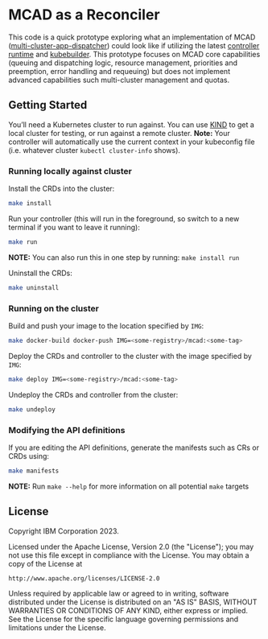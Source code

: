 # MCAD as a Reconciler

This code is a quick prototype exploring what an implementation of MCAD
([multi-cluster-app-dispatcher](https://github.com/project-codeflare/multi-cluster-app-dispatcher))
could look like if utilizing the latest [controller
runtime](https://github.com/kubernetes-sigs/controller-runtime) and
[kubebuilder](https://github.com/kubernetes-sigs/kubebuilder). This prototype
focuses on MCAD core capabilities (queuing and dispatching logic, resource
management, priorities and preemption, error handling and requeuing) but does
not implement advanced capabilities such multi-cluster management and quotas.




## Getting Started
You’ll need a Kubernetes cluster to run against. You can use [KIND](https://sigs.k8s.io/kind) to get a local cluster for testing, or run against a remote cluster.
**Note:** Your controller will automatically use the current context in your kubeconfig file (i.e. whatever cluster `kubectl cluster-info` shows).

### Running locally against cluster

Install the CRDs into the cluster:

```sh
make install
```

 Run your controller (this will run in the foreground, so switch to a new terminal if you want to leave it running):
```sh
make run
```

**NOTE:** You can also run this in one step by running: `make install run`

Uninstall the CRDs:
```sh
make uninstall
```

### Running on the cluster

Build and push your image to the location specified by `IMG`:
```sh
make docker-build docker-push IMG=<some-registry>/mcad:<some-tag>
```

Deploy the CRDs and controller to the cluster with the image specified by `IMG`:
```sh
make deploy IMG=<some-registry>/mcad:<some-tag>
```

Undeploy the CRDs and controller from the cluster:
```sh
make undeploy
```

### Modifying the API definitions

If you are editing the API definitions, generate the manifests such as CRs or CRDs using:

```sh
make manifests
```

**NOTE:** Run `make --help` for more information on all potential `make` targets

## License

Copyright IBM Corporation 2023.

Licensed under the Apache License, Version 2.0 (the "License");
you may not use this file except in compliance with the License.
You may obtain a copy of the License at

    http://www.apache.org/licenses/LICENSE-2.0

Unless required by applicable law or agreed to in writing, software
distributed under the License is distributed on an "AS IS" BASIS,
WITHOUT WARRANTIES OR CONDITIONS OF ANY KIND, either express or implied.
See the License for the specific language governing permissions and
limitations under the License.

